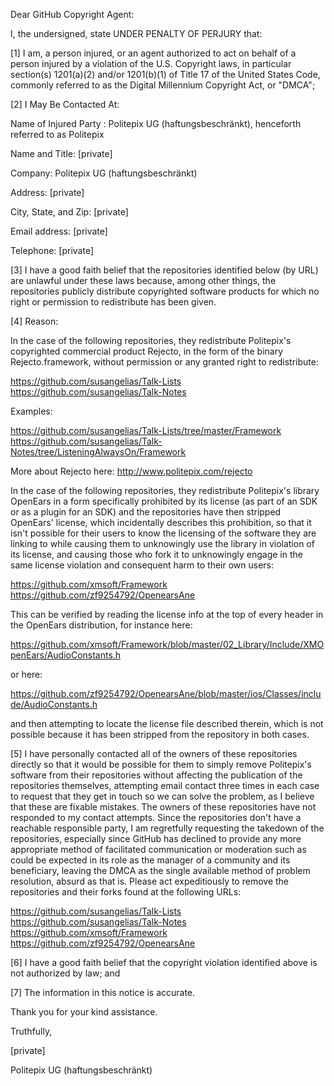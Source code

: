 Dear GitHub Copyright Agent:

I, the undersigned, state UNDER PENALTY OF PERJURY that:

[1] I am, a person injured, or an agent authorized to act on behalf of a person injured by a violation of the U.S. Copyright laws, in particular section(s) 1201(a)(2) and/or 1201(b)(1) of Title 17 of the United States Code, commonly referred to as the Digital Millennium Copyright Act, or "DMCA";

[2] I May Be Contacted At:

Name of Injured Party : Politepix UG (haftungsbeschränkt), henceforth referred to as Politepix

Name and Title: [private]

Company: Politepix UG (haftungsbeschränkt)

Address: [private]

City, State, and Zip: [private]

Email address: [private]

Telephone: [private]

[3] I have a good faith belief that the repositories identified below (by URL) are unlawful under these laws because, among other things, the repositories publicly distribute copyrighted software products for which no right or permission to redistribute has been given.

[4] Reason:

In the case of the following repositories, they redistribute Politepix's copyrighted commercial product Rejecto, in the form of the binary Rejecto.framework, without permission or any granted right to redistribute:

https://github.com/susangelias/Talk-Lists
https://github.com/susangelias/Talk-Notes

Examples:

https://github.com/susangelias/Talk-Lists/tree/master/Framework
https://github.com/susangelias/Talk-Notes/tree/ListeningAlwaysOn/Framework

More about Rejecto here: http://www.politepix.com/rejecto

In the case of the following repositories, they redistribute Politepix's library OpenEars in a form specifically prohibited by its license (as part of an SDK or as a plugin for an SDK) and the repositories have then stripped OpenEars' license, which incidentally describes this prohibition, so that it isn't possible for their users to know the licensing of the software they are linking to while causing them to unknowingly use the library in violation of its license, and causing those who fork it to unknowingly engage in the same license violation and consequent harm to their own users:

https://github.com/xmsoft/Framework
https://github.com/zf9254792/OpenearsAne

This can be verified by reading the license info at the top of every header in the OpenEars distribution, for instance here:

https://github.com/xmsoft/Framework/blob/master/02_Library/Include/XMOpenEars/AudioConstants.h

or here:

https://github.com/zf9254792/OpenearsAne/blob/master/ios/Classes/include/AudioConstants.h

and then attempting to locate the license file described therein, which is not possible because it has been stripped from the repository in both cases.

[5] I have personally contacted all of the owners of these repositories directly so that it would be possible for them to simply remove Politepix's software from their repositories without affecting the publication of the repositories themselves, attempting email contact three times in each case to request that they get in touch so we can solve the problem, as I believe that these are fixable mistakes. The owners of these repositories have not responded to my contact attempts. Since the repositories don't have a reachable responsible party, I am regretfully requesting the takedown of the repositories, especially since GitHub has declined to provide any more appropriate method of facilitated communication or moderation such as could be expected in its role as the manager of a community and its beneficiary, leaving the DMCA as the single available method of problem resolution, absurd as that is. Please act expeditiously to remove the repositories and their forks found at the following URLs:

https://github.com/susangelias/Talk-Lists
https://github.com/susangelias/Talk-Notes
https://github.com/xmsoft/Framework
https://github.com/zf9254792/OpenearsAne

[6] I have a good faith belief that the copyright violation identified above is not authorized by law; and

[7] The information in this notice is accurate.

Thank you for your kind assistance.

Truthfully,

[private]

Politepix UG (haftungsbeschränkt)
